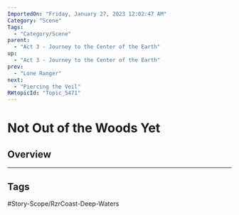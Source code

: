```yaml
---
ImportedOn: "Friday, January 27, 2023 12:02:47 AM"
Category: "Scene"
Tags:
  - "Category/Scene"
parent:
  - "Act 3 - Journey to the Center of the Earth"
up:
  - "Act 3 - Journey to the Center of the Earth"
prev:
  - "Lone Ranger"
next:
  - "Piercing the Veil"
RWtopicId: "Topic_5471"
---
```

# Not Out of the Woods Yet
## Overview

---
## Tags
#Story-Scope/RzrCoast-Deep-Waters

